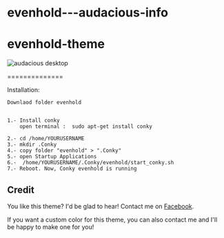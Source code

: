evenhold---audacious-info
=========================
evenhold-theme
==============




![audacious desktop](https://drive.google.com/?usp=docs_home&authuser=0#my-drive)



==============

Installation:

    Downlaod folder evenhold

    
    1.- Install conky 
        open terminal :  sudo apt-get install conky 
    
    2.- cd /home/YOURUSERNAME
    3.- mkdir .Conky 
    4.- copy folder "evenhold" > ".Conky"
    5.- open Startup Applications
    6.-  /home/YOURUSERNAME/.Conky/evenhold/start_conky.sh
    7.- Reboot. Now, Conky evenhold is running


Credit
------------------------------------------------------------------------


You like this theme? I'd be glad to hear! Contact me on [Facebook](https://www.facebook.com/evenhold).

If you want a custom color for this theme, you can also contact me and I'll be happy to make one for you!

